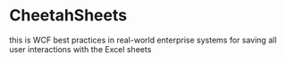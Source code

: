 # CheetahSheets
this is WCF best practices in real-world enterprise systems for saving all user interactions with the Excel sheets
